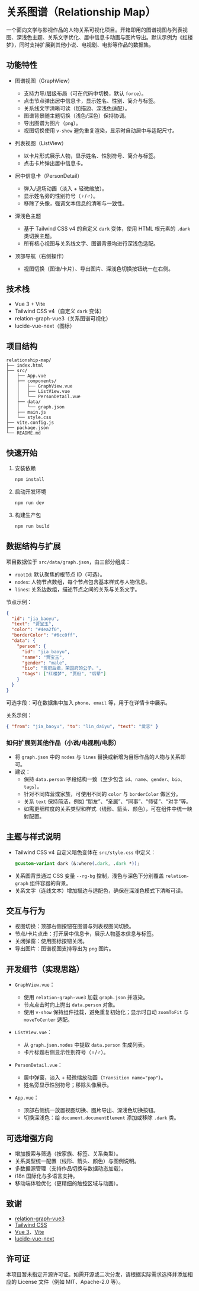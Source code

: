 # 关系图谱（Relationship Map）

一个面向文学与影视作品的人物关系可视化项目。开箱即用的图谱视图与列表视图、深浅色主题、关系文字优化、居中信息卡动画与图片导出。默认示例为《红楼梦》，同时支持扩展到其他小说、电视剧、电影等作品的数据集。

## 功能特性

- 图谱视图（GraphView）
  - 支持力导/层级布局（可在代码中切换，默认 `force`）。
  - 点击节点弹出居中信息卡，显示姓名、性别、简介与标签。
  - 关系线文字清晰可读（加描边、深浅色适配）。
  - 图谱背景随主题切换（浅色/深色）保持协调。
  - 导出图谱为图片（`png`）。
  - 视图切换使用 `v-show` 避免重复渲染，显示时自动居中与适配尺寸。

- 列表视图（ListView）
  - 以卡片形式展示人物，显示姓名、性别符号、简介与标签。
  - 点击卡片弹出居中信息卡。

- 居中信息卡（PersonDetail）
  - 弹入/退场动画（淡入 + 轻微缩放）。
  - 显示姓名旁的性别符号（♀/♂）。
  - 移除了头像，强调文本信息的清晰与一致性。

- 深浅色主题
  - 基于 Tailwind CSS v4 的自定义 `dark` 变体，使用 HTML 根元素的 `.dark` 类切换主题。
  - 所有核心视图与关系线文字、图谱背景均进行深浅色适配。

- 顶部导航（右侧操作）
  - 视图切换（图谱/卡片）、导出图片、深浅色切换按钮统一在右侧。

## 技术栈

- Vue 3 + Vite
- Tailwind CSS v4（自定义 `dark` 变体）
- relation-graph-vue3（关系图谱可视化）
- lucide-vue-next（图标）

## 项目结构

```
relationship-map/
├── index.html
├── src/
│   ├── App.vue
│   ├── components/
│   │   ├── GraphView.vue
│   │   ├── ListView.vue
│   │   └── PersonDetail.vue
│   ├── data/
│   │   └── graph.json
│   ├── main.js
│   └── style.css
├── vite.config.js
├── package.json
└── README.md
```

## 快速开始

1. 安装依赖
   ```bash
   npm install
   ```

2. 启动开发环境
   ```bash
   npm run dev
   ```

3. 构建生产包
   ```bash
   npm run build
   ```

## 数据结构与扩展

项目数据位于 `src/data/graph.json`，由三部分组成：

- `rootId`: 默认聚焦的根节点 ID（可选）。
- `nodes`: 人物节点数组，每个节点包含基本样式与人物信息。
- `lines`: 关系边数组，描述节点之间的关系与关系文字。

节点示例：

```json
{
  "id": "jia_baoyu",
  "text": "贾宝玉",
  "color": "#4ea2f0",
  "borderColor": "#6cc0ff",
  "data": {
    "person": {
      "id": "jia_baoyu",
      "name": "贾宝玉",
      "gender": "male",
      "bio": "贾府后辈，荣国府的公子。",
      "tags": ["红楼梦", "贾府", "后辈"]
    }
  }
}
```

可选字段：可在数据集中加入 `phone`、`email` 等，用于在详情卡中展示。

关系示例：

```json
{ "from": "jia_baoyu", "to": "lin_daiyu", "text": "爱恋" }
```

### 如何扩展到其他作品（小说/电视剧/电影）

- 将 `graph.json` 中的 `nodes` 与 `lines` 替换或新增为目标作品的人物与关系即可。
- 建议：
  - 保持 `data.person` 字段结构一致（至少包含 `id`、`name`、`gender`、`bio`、`tags`）。
  - 针对不同阵营或家族，可使用不同的 `color` 与 `borderColor` 做区分。
  - 关系 `text` 保持简洁，例如 “朋友”、“亲属”、“同事”、“师徒”、“对手”等。
  - 如需更细粒度的关系类型和样式（线形、箭头、颜色），可在组件中统一映射配置。

## 主题与样式说明

- Tailwind CSS v4 自定义暗色变体在 `src/style.css` 中定义：
  ```css
  @custom-variant dark (&:where(.dark, .dark *));
  ```
- 关系图背景通过 CSS 变量 `--rg-bg` 控制，浅色与深色下分别覆盖 `relation-graph` 组件容器的背景。
- 关系文字（连线文本）增加描边与适配色，确保在深浅色模式下清晰可读。

## 交互与行为

- 视图切换：顶部右侧按钮在图谱与列表视图间切换。
- 节点/卡片点击：打开居中信息卡，展示人物基本信息与标签。
- 关闭弹窗：使用图标按钮关闭。
- 导出图片：图谱视图支持导出为 `png` 图片。

## 开发细节（实现思路）

- `GraphView.vue`：
  - 使用 `relation-graph-vue3` 加载 `graph.json` 并渲染。
  - 节点点击时向上抛出 `data.person` 对象。
  - 使用 `v-show` 保持组件挂载，避免重复初始化；显示时自动 `zoomToFit` 与 `moveToCenter` 适配。

- `ListView.vue`：
  - 从 `graph.json.nodes` 中提取 `data.person` 生成列表。
  - 卡片标题右侧显示性别符号（♀/♂）。

- `PersonDetail.vue`：
  - 居中弹窗，淡入 + 轻微缩放动画（`Transition name="pop"`）。
  - 姓名旁显示性别符号；移除头像展示。

- `App.vue`：
  - 顶部右侧统一放置视图切换、图片导出、深浅色切换按钮。
  - 切换深浅色：给 `document.documentElement` 添加或移除 `.dark` 类。

## 可选增强方向

- 增加搜索与筛选（按家族、标签、关系类型）。
- 关系类型统一配置（线形、箭头、颜色）与图例说明。
- 多数据源管理（支持作品切换与数据动态加载）。
- i18n 国际化与多语言支持。
- 移动端体验优化（更精细的触控区域与动画）。

## 致谢

- [relation-graph-vue3](https://www.npmjs.com/package/relation-graph-vue3)
- [Tailwind CSS](https://tailwindcss.com/)
- [Vue 3](https://vuejs.org/)、[Vite](https://vitejs.dev/)
- [lucide-vue-next](https://www.npmjs.com/package/lucide-vue-next)

## 许可证

本项目暂未指定开源许可证。如需开源或二次分发，请根据实际需求选择并添加相应的 License 文件（例如 MIT、Apache-2.0 等）。